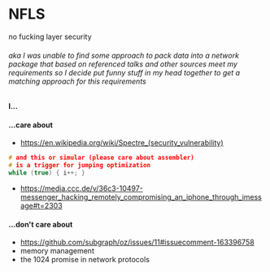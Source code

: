 # NFLS

no fucking layer security


###### aka I was unable to find some approach to pack data into a network package that based on referenced talks and other sources meet my requirements so I decide put funny stuff in my head together to get a matching approach for this requirements

#### I...

#### ...care about

- https://en.wikipedia.org/wiki/Spectre_(security_vulnerability)
```c
# and this or simular (please care about assembler) 
# is a trigger for jumping optimization 
while (true) { i++; }
```
- https://media.ccc.de/v/36c3-10497-messenger_hacking_remotely_compromising_an_iphone_through_imessage#t=2303


#### ...don't care about

- https://github.com/subgraph/oz/issues/11#issuecomment-163396758
- memory management
- the 1024 promise in network protocols

